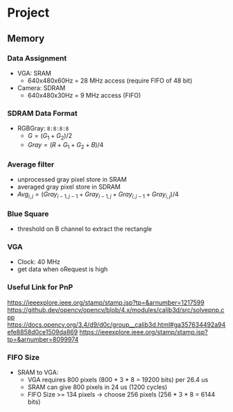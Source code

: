 # Project

## Memory

### Data Assignment

* VGA: SRAM
  * 640x480x60Hz = 28 MHz access (require FIFO of 48 bit)
* Camera: SDRAM
  * 640x480x30Hz = 9 MHz access (FIFO)

### SDRAM Data Format

* RGBGray: `8:8:8:8`
  * $G = (G_1+G_2) / 2$
  * $Gray = (R+G_1+G_2+B) / 4$

### Average filter

* unprocessed gray pixel store in SRAM
* averaged gray pixel store in SDRAM
* $Avg_{i,j} = (Gray_{i-1,j-1} + Gray_{i-1,j} + Gray_{i,j-1} + Gray_{i,j}) / 4$
  
### Blue Square

* threshold on B channel to extract the rectangle

### VGA

* Clock: 40 MHz
* get data when oRequest is high

### Useful Link for PnP

https://ieeexplore.ieee.org/stamp/stamp.jsp?tp=&arnumber=1217599
https://github.dev/opencv/opencv/blob/4.x/modules/calib3d/src/solvepnp.cpp
https://docs.opencv.org/3.4/d9/d0c/group__calib3d.html#ga357634492a94efe8858d0ce1509da869
https://ieeexplore.ieee.org/stamp/stamp.jsp?tp=&arnumber=8099974

### FIFO Size

* SRAM to VGA:
  * VGA requires 800 pixels (800 * 3 * 8 = 19200 bits) per 26.4 us
  * SRAM can give 800 pixels in 24 us (1200 cycles)
  * FIFO Size >= 134 pixels -> choose 256 pixels (256 * 3 * 8 = 6144 bits) 
